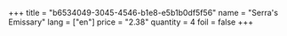 +++
title = "b6534049-3045-4546-b1e8-e5b1b0df5f56"
name = "Serra's Emissary"
lang = ["en"]
price = "2.38"
quantity = 4
foil = false
+++
